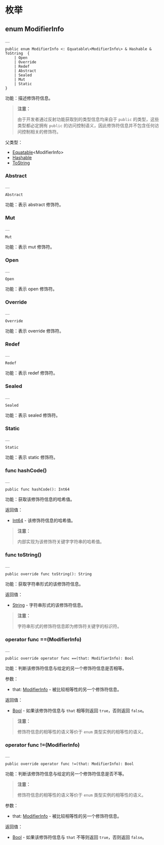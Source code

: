   
# 枚举

## enum ModifierInfo
    
    __
    
    public enum ModifierInfo <: Equatable\<ModifierInfo\> & Hashable & ToString  {
        | Open
        | Override
        | Redef
        | Abstract
        | Sealed
        | Mut
        | Static
    }
    
功能：描述修饰符信息。

> **注意：**
> 
> 由于开发者通过反射功能获取到的类型信息均来自于 `public` 的类型，这些类型都必定拥有 `public` 的访问控制语义，因此修饰符信息并不包含任何访问控制相关的修饰符。

父类型：

  * [Equatable](https://docs.cangjie-lang.cn/docs/1.0.1/libs/std/core/core_package_api/core_package_interfaces.html#interface-equatablet)\<ModifierInfo\>
  * [Hashable](https://docs.cangjie-lang.cn/docs/1.0.1/libs/std/core/core_package_api/core_package_interfaces.html#interface-hashable)
  * [ToString](https://docs.cangjie-lang.cn/docs/1.0.1/libs/std/core/core_package_api/core_package_interfaces.html#interface-tostring)

### Abstract
    
    __
    
    Abstract
    
功能：表示 abstract 修饰符。

### Mut
    
    __
    
    Mut
    
功能：表示 mut 修饰符。

### Open
    
    __
    
    Open
    
功能：表示 open 修饰符。

### Override
    
    __
    
    Override
    
功能：表示 override 修饰符。

### Redef
    
    __
    
    Redef
    
功能：表示 redef 修饰符。

### Sealed
    
    __
    
    Sealed
    
功能：表示 sealed 修饰符。

### Static
    
    __
    
    Static
    
功能：表示 static 修饰符。

### func hashCode\(\)
    
    __
    
    public func hashCode(): Int64
    
功能：获取该修饰符信息的哈希值。

返回值：

  * [Int64](https://docs.cangjie-lang.cn/docs/1.0.1/libs/std/core/core_package_api/core_package_intrinsics.html#int64) \- 该修饰符信息的哈希值。

> **注意：**
> 
> 内部实现为该修饰符关键字字符串的哈希值。

### func toString\(\)
    
    __
    
    public override func toString(): String
    
功能：获取字符串形式的该修饰符信息。

返回值：

  * [String](https://docs.cangjie-lang.cn/docs/1.0.1/libs/std/core/core_package_api/core_package_structs.html#struct-string) \- 字符串形式的该修饰符信息。

> **注意：**
> 
> 字符串形式的修饰符信息即为修饰符关键字的标识符。

### operator func ==\(ModifierInfo\)
    
    __
    
    public override operator func ==(that: ModifierInfo): Bool
    
功能：判断该修饰符信息与给定的另一个修饰符信息是否相等。

参数：

  * that: [ModifierInfo](https://docs.cangjie-lang.cn/docs/1.0.1/libs/std/reflect/reflect_package_api/reflect_package_enums.html#enum-modifierinfo) \- 被比较相等性的另一个修饰符信息。

返回值：

  * [Bool](https://docs.cangjie-lang.cn/docs/1.0.1/libs/std/core/core_package_api/core_package_intrinsics.html#bool) \- 如果该修饰符信息与 `that` 相等则返回 `true`，否则返回 `false`。

> **注意：**
> 
> 修饰符信息的相等性的语义等价于 `enum` 类型实例的相等性的语义。

### operator func \!=\(ModifierInfo\)
    
    __
    
    public override operator func !=(that: ModifierInfo): Bool
    
功能：判断该修饰符信息与给定的另一个修饰符信息是否不等。

> **注意：**
> 
> 修饰符信息的相等性的语义等价于 `enum` 类型实例的相等性的语义。

参数：

  * that: [ModifierInfo](https://docs.cangjie-lang.cn/docs/1.0.1/libs/std/reflect/reflect_package_api/reflect_package_enums.html#enum-modifierinfo) \- 被比较相等性的另一个修饰符信息。

返回值：

  * [Bool](https://docs.cangjie-lang.cn/docs/1.0.1/libs/std/core/core_package_api/core_package_intrinsics.html#bool) \- 如果该修饰符信息与 `that` 不等则返回 `true`，否则返回 `false`。